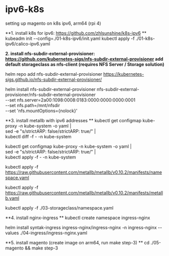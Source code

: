 # ipv6-k8s

setting up magento on k8s ipv6, arm64 (rpi 4)

**1. install k8s for ipv6: https://github.com/zhlsunshine/k8s-ipv6
**
kubeadm init --config=./01-k8s-ipv6/init.yaml
kubectl apply -f ./01-k8s-ipv6/calico-ipv6.yaml

**2. install nfs-subdir-external-provisioner: https://github.com/kubernetes-sigs/nfs-subdir-external-provisioner
   add default storageclass as nfs-client (requires NFS Server / Storage solution)**
  
helm repo add nfs-subdir-external-provisioner https://kubernetes-sigs.github.io/nfs-subdir-external-provisioner/

helm install nfs-subdir-external-provisioner nfs-subdir-external-provisioner/nfs-subdir-external-provisioner \
    --set nfs.server=2a00:1098:0008:0183:0000:0000:0000:0001 \
    --set nfs.path=/mnt/nfsdir \
    --set 'nfs.mountOptions={nolock}'
   
**3. install metallb with ipv6 addresses
**
kubectl get configmap kube-proxy -n kube-system -o yaml | \
sed -e "s/strictARP: false/strictARP: true/" | \
kubectl diff -f - -n kube-system

kubectl get configmap kube-proxy -n kube-system -o yaml | \
sed -e "s/strictARP: false/strictARP: true/" | \
kubectl apply -f - -n kube-system

kubectl apply -f https://raw.githubusercontent.com/metallb/metallb/v0.10.2/manifests/namespace.yaml

kubectl apply -f https://raw.githubusercontent.com/metallb/metallb/v0.10.2/manifests/metallb.yaml

kubectl apply -f ./03-storageclass/namespace.yaml

**4. install nginx-ingress
**
kubectl create namespace ingress-nginx

helm install syntak-ingress ingress-nginx/ingress-nginx -n ingress-nginx --values ./04-ingress/ingress-nginx.yaml

**5. install magento (create image on arm64, run make step-3)
**
cd ./05-magento && make step-3
